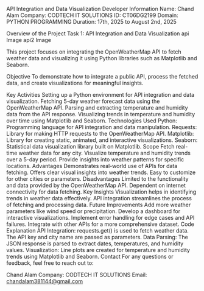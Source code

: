 API Integration and Data Visualization
Developer Information
Name: Chand Alam
Company: CODTECH IT SOLUTIONS
ID: CT06DG2199
Domain: PYTHON PROGRAMMING
Duration: 17th, 2025 to August 2nd, 2025


Overview of the Project
Task 1: API Integration and Data Visualization
api Image api2 Image

This project focuses on integrating the OpenWeatherMap API to fetch weather data and visualizing it using Python libraries such as Matplotlib and Seaborn.

Objective
To demonstrate how to integrate a public API, process the fetched data, and create visualizations for meaningful insights.

Key Activities
Setting up a Python environment for API integration and data visualization.
Fetching 5-day weather forecast data using the OpenWeatherMap API.
Parsing and extracting temperature and humidity data from the API response.
Visualizing trends in temperature and humidity over time using Matplotlib and Seaborn.
Technologies Used
Python: Programming language for API integration and data manipulation.
Requests: Library for making HTTP requests to the OpenWeatherMap API.
Matplotlib: Library for creating static, animated, and interactive visualizations.
Seaborn: Statistical data visualization library built on Matplotlib.
Scope
Fetch real-time weather data for any city.
Visualize temperature and humidity trends over a 5-day period.
Provide insights into weather patterns for specific locations.
Advantages
Demonstrates real-world use of APIs for data fetching.
Offers clear visual insights into weather trends.
Easy to customize for other cities or parameters.
Disadvantages
Limited to the functionality and data provided by the OpenWeatherMap API.
Dependent on internet connectivity for data fetching.
Key Insights
Visualization helps in identifying trends in weather data effectively.
API integration streamlines the process of fetching and processing data.
Future Improvements
Add more weather parameters like wind speed or precipitation.
Develop a dashboard for interactive visualizations.
Implement error handling for edge cases and API failures.
Integrate with other APIs for a more comprehensive dataset.
Code Explanation
API Integration:
requests.get() is used to fetch weather data.
The API key and city name are passed as parameters.
Data Parsing:
The JSON response is parsed to extract dates, temperatures, and humidity values.
Visualization:
Line plots are created for temperature and humidity trends using Matplotlib and Seaborn.
Contact
For any questions or feedback, feel free to reach out to:

Chand Alam
Company: CODTECH IT SOLUTIONS
Email: chandalam381144@gmail.com
